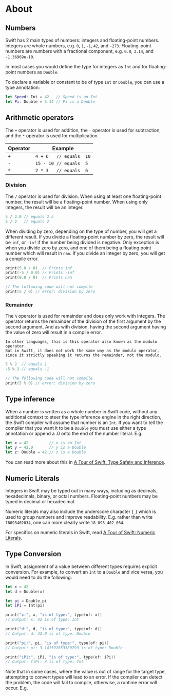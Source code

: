 # About

## Numbers

Swift has 2 main types of numbers: integers and floating-point numbers.
Integers are whole numbers, e.g. `0`, `1`, `-1`, `42`, and `-273`.
Floating-point numbers are numbers with a fractional component, e.g. `0.0`, `3.14`, and `-1.36969e-10`.

In most cases you would define the type for integers as `Int` and for floating-point numbers as `Double`.

To declare a variable or constant to be of type `Int` or `Double`, you can use a type annotation:

```swift
let Speed: Int = 42   // Speed is an Int
let Pi: Double = 3.14 // Pi is a Double
``` 

## Arithmetic operators

The `+` operator is used for addition, the `-` operator is used for subtraction, and the `*` operator is used for multiplication.

| Operator | Example        |
| -------- | -------------- |
| `+`      | `4 + 6   // equals  10`  |
| `-`      | `15 - 10 // equals  5` |
| `*`      | `2 * 3   // equals  6`   |

### Division

The `/` operator is used for division.
When using at least one floating-point number, the result will be a floating-point number.
When using only integers, the result will be an integer.

```swift
5 / 2.0 // equals 2.5
5 / 2   // equals 2
```

When dividing by zero, depending on the type of number, you will get a different result.
If you divide a floating-point number by zero, the result will be `inf`, or `-inf` if the number being divided is negative.
Only exception is when you divide zero by zero, and one of them being a floating point number which will result in `nan`.
If you divide an integer by zero, you will get a compile error.

```swift
print(5.0 / 0)  // Prints inf
print(-5 / 0.0) // Prints -inf
print(0.0 / 0)  // Prints nan

// The following code will not compile
print(5 / 0) // error: division by zero
```

### Remainder

The `%` operator is used for remainder and does only work with integers.
The operator returns the remainder of the division of the first argument by the second argument.
And as with division, having the second argument having the value of zero will result in a compile error.

```exercism/note
In other languages, this is this operator also known as the modulo operator.
But in Swift, it does not work the same way as the modulo operator, since it strictly speaking it returns the remainder, not the modulo.
```

```swift
5 % 2  // equals 1
-5 % 2 // equals -1

// The following code will not compile
print(5 % 0) // error: division by zero
```

## Type inference

When a number is written as a whole number in Swift code, without any additional context to steer the type inference engine in the right direction, the Swift compiler will assume that number is an `Int`. If you want to tell the compiler that you want it to be a `Double` you must use either a type annotation or append a .0 onto the end of the number literal. E.g.

```swift
let x = 42         // x is an Int
let y = 42.0       // y is a Double
let z: Double = 42 // z is a Double
```

You can read more about this in [A Tour of Swift: Type Safety and Inference][typeinference].

## Numeric Literals

Integers in Swift may be typed out in many ways, including as decimals, hexadecimals, binary, or octal numbers. Floating-point numbers may be typed in decimal or hexadecimal.

Numeric literals may also include the underscore character (`_`) which is used to group numbers and improve readability. E.g. rather than write `18093402034`, one can more clearly write `18_093_402_034`.

For specifics on numeric literals in Swift, read [A Tour of Swift: Numeric Literals][numericliterals].

## Type Conversion

In Swift, assignment of a value between different types requires explicit conversion. For example, to convert an `Int` to a `Double` and vice versa, you would need to do the following:

```swift
let x = 42
let d = Double(x)

let pi = Double.pi
let iPi = Int(pi)

print("x:", x, "is of type:", type(of: x))
// Output: x: 42 is of type: Int

print("d:", d, "is of type:", type(of: d))
// Output: d: 42.0 is of type: Double

print("pi:", pi, "is of type:", type(of: pi))
// Output: pi: 3.141592653589793 is of type: Double

print("iPi:", iPi, "is of type:", type(of: iPi))
// Output: fiPi: 3 is of type: Int
```

Note that in some cases, where the value is out of range for the target type, attempting to convert types will lead to an error. If the compiler can detect the problem, the code will fail to compile, otherwise, a runtime error will occur. E.g.

[integers]: https://docs.swift.org/swift-book/LanguageGuide/TheBasics.html#ID317
[floatingpoint]: https://docs.swift.org/swift-book/LanguageGuide/TheBasics.html#ID321
[int]: https://developer.apple.com/documentation/swift/int
[double]: https://developer.apple.com/documentation/swift/double
[arithmeticoperators]: https://docs.swift.org/swift-book/LanguageGuide/BasicOperators.html#ID63
[comparisonoperators]: https://docs.swift.org/swift-book/LanguageGuide/BasicOperators.html#ID70
[typeinference]: https://docs.swift.org/swift-book/LanguageGuide/TheBasics.html#ID322
[numericliterals]: https://docs.swift.org/swift-book/LanguageGuide/TheBasics.html#ID323
